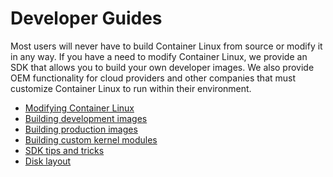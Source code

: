 # Developer Guides

Most users will never have to build Container Linux from source or modify it in any way. If you have a need to modify Container Linux, we provide an SDK that allows you to build your own developer images. We also provide OEM functionality for cloud providers and other companies that must customize Container Linux to run within their environment.

* [Modifying Container Linux][mod-cl]
* [Building development images][dev-images]
* [Building production images][production-images]
* [Building custom kernel modules][kernel-modules]
* [SDK tips and tricks][sdk-tips]
* [Disk layout][disk-layout]


[sdk-tips]: sdk-tips-and-tricks.md
[disk-layout]: sdk-disk-partitions.md
[production-images]: sdk-building-production-images.md
[mod-cl]: sdk-modifying-coreos.md
[dev-images]: sdk-building-development-images.md
[kernel-modules]: kernel-modules.md
